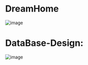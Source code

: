 # DreamHome
![image](https://github.com/sathwikNARKEDimilli29/DreamHomE_DBMS_Proj/assets/97584810/db30b04d-9fd3-48c3-bb4f-46f980c5ff1c)

# DataBase-Design:
![image](https://user-images.githubusercontent.com/100134251/231068610-20b0cdd0-898f-4e52-8eb6-5f0fd61363d0.png)
